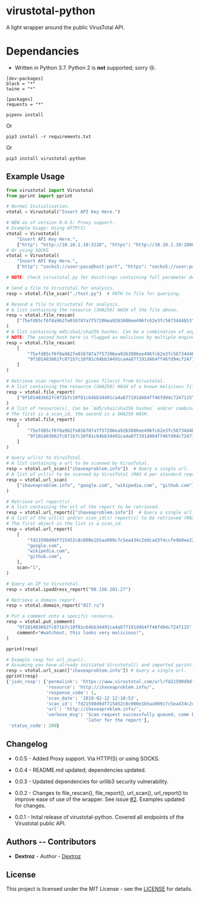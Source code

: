 # virustotal-python
A light wrapper around the public VirusTotal API.

# Dependancies
* Written in Python 3.7. Python 2 is **not** supported; sorry 😢.

```
[dev-packages]
black = "*"
twine = "*"

[packages]
requests = "*"
```

```pipenv install```

Or 

```pip3 install -r requirements.txt```

Or

```pip3 install virustotal-python```

## Example Usage
```python
from virustotal import Virustotal
from pprint import pprint

# Normal Initialisation.
vtotal = Virustotal("Insert API Key Here.")

# NEW as of version 0.0.5: Proxy support.
# Example Usage: Using HTTP(S)
vtotal = Virustotal(
    "Insert API Key Here.",
    {"http": "http://10.10.1.10:3128", "https": "http://10.10.1.10:1080"})
# Or using SOCKS
vtotal = Virustotal(
    "Insert API Key Here.",
    {"http": "socks5://user:pass@host:port", "https": "socks5://user:pass@host:port"})

# NOTE: Check virustotal.py for docstrings containing full parameter descriptions.

# Send a file to Virustotal for analysis.
resp = vtotal.file_scan("./test.py")  # PATH to file for querying.

# Resend a file to Virustotal for analysis.
# A list containing the resource (SHA256) HASH of the file above.
resp = vtotal.file_rescan(
    ["75efd85cf6f8a962fe016787a7f57206ea9263086ee496fc62e3fc56734d4b53"]
)
# A list containing md5/sha1/sha256 hashes. Can be a combination of any of the three allowed hashes (MAX 25 items).
# NOTE: The second hash here is flagged as malicious by multiple engines.
resp = vtotal.file_rescan(
    [
        "75efd85cf6f8a962fe016787a7f57206ea9263086ee496fc62e3fc56734d4b53",
        "9f101483662fc071b7c10f81c64bb34491ca4a877191d464ff46fd94c7247115",
    ]
)

# Retrieve scan report(s) for given file(s) from Virustotal.
# A list containing the resource (SHA256) HASH of a known malicious file.
resp = vtotal.file_report(
    ["9f101483662fc071b7c10f81c64bb34491ca4a877191d464ff46fd94c7247115"]
)
# A list of resource(s). Can be `md5/sha1/sha256 hashes` and/or combination of hashes and scan_ids (MAX 4 per standard request rate).
# The first is a scan_id, the second is a SHA256 HASH.
resp = vtotal.file_report(
    [
        "75efd85cf6f8a962fe016787a7f57206ea9263086ee496fc62e3fc56734d4b53-1555351539",
        "9f101483662fc071b7c10f81c64bb34491ca4a877191d464ff46fd94c7247115",
    ]
)

# Query url(s) to VirusTotal.
# A list containing a url to be scanned by VirusTotal.
resp = vtotal.url_scan(["ihaveaproblem.info"])  # Query a single url.
# A list of url(s) to be scanned by VirusTotal (MAX 4 per standard request rate).
resp = vtotal.url_scan(
    ["ihaveaproblem.info", "google.com", "wikipedia.com", "github.com"]
)

# Retrieve url report(s)
# A list containing the url of the report to be retrieved.
resp = vtotal.url_report(["ihaveaproblem.info"])  # Query a single url.
# A list of the url(s) and/or scan_id(s) report(s) to be retrieved (MAX 4 per standard request rate).
# The first object in the list is a scan_id.
resp = vtotal.url_report(
    [
        "fd21590d9df715452c8c000e1b5aa909c7c5ea434c2ddcad3f4ccfe9b0ee224e-1555352750",
        "google.com",
        "wikipedia.com",
        "github.com",
    ],
    scan="1",
)

# Query an IP to Virustotal.
resp = vtotal.ipaddress_report("90.156.201.27")

# Retrieve a domain report.
resp = vtotal.domain_report("027.ru")

# Put a comment onto a specific resource.
resp = vtotal.put_comment(
    "9f101483662fc071b7c10f81c64bb34491ca4a877191d464ff46fd94c7247115",
    comment="#watchout, this looks very malicious!",
)

pprint(resp)
```

```python
# Example resp for url_scan().
# Assuming you have already initiated Virustotal() and imported pprint.
resp = vtotal.url_scan(["ihaveaproblem.info"]) # Query a single url.
pprint(resp)
{'json_resp': {'permalink': 'https://www.virustotal.com/url/fd21590d9df715452c8c000e1b5aa909c7c5ea434c2ddcad3f4ccfe9b0ee224e/analysis/1549973453/',
               'resource': 'http://ihaveaproblem.info/',
               'response_code': 1,
               'scan_date': '2019-02-12 12:10:53',
               'scan_id': 'fd21590d9df715452c8c000e1b5aa909c7c5ea434c2ddcad3f4ccfe9b0ee224e-1549973453',
               'url': 'http://ihaveaproblem.info/',
               'verbose_msg': 'Scan request successfully queued, come back '
                              'later for the report'},
 'status_code': 200}
```

## Changelog

* 0.0.5 - Added Proxy support. Via HTTP(S) or using SOCKS.

* 0.0.4 - README.md updated; dependencies updated.

* 0.0.3 - Updated dependencies for urllib3 security vulnerability.

* 0.0.2 - Changes to file_rescan(), file_report(), url_scan(), url_report() to improve ease of use of the wrapper. See issue [#2](https://github.com/Dextroz/virustotal-python/issues/2). Examples updated for changes.

* 0.0.1 - Inital release of virustotal-python. Covered all endpoints of the Virustotal public API. 

## Authors -- Contributors

* **Dextroz** - *Author* - [Dextroz](https://github.com/Dextroz)

## License
This project is licensed under the MIT License - see the [LICENSE](LICENSE) for details.